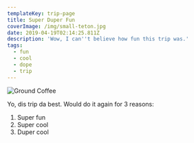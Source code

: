 ```yaml
---
templateKey: trip-page
title: Super Duper Fun
coverImage: /img/small-teton.jpg
date: 2019-04-19T02:14:25.811Z
description: 'Wow, I can''t believe how fun this trip was.'
tags:
  - fun
  - cool
  - dope
  - trip
---
```

![Ground Coffee](/img/blog-index.jpg "Ground Coffee")

Yo, dis trip da best. Would do it again for 3 reasons:

1. Super fun
2. Super cool
3. Duper cool
